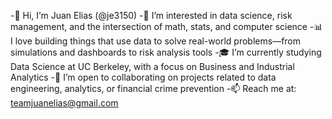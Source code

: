 -👋 Hi, I’m Juan Elias (@je3150)
-👀 I’m interested in data science, risk management, and the intersection of math, stats, and computer science
-📊 I love building things that use data to solve real-world problems—from simulations and dashboards to risk analysis tools
-🎓 I’m currently studying Data Science at UC Berkeley, with a focus on Business and Industrial Analytics
-🤝 I’m open to collaborating on projects related to data engineering, analytics, or financial crime prevention
-📫 Reach me at: teamjuanelias@gmail.com
